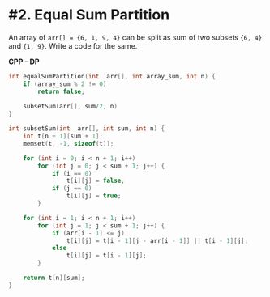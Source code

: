 # #2. Equal Sum Partition

An array of `arr[] = {6, 1, 9, 4}` can be split as sum of two subsets `{6, 4}` and `{1, 9}`. Write a code for the same.

**CPP - DP**
```cpp
int equalSumPartition(int  arr[], int array_sum, int n) {
	if (array_sum % 2 != 0)
		return false;
		
	subsetSum(arr[], sum/2, n)
}

int subsetSum(int  arr[], int sum, int n) {
	int t[n + 1][sum + 1];
	memset(t, -1, sizeof(t));

	for (int i = 0; i < n + 1; i++)
		for (int j = 0; j < sum + 1; j++) {
			if (i == 0)
				t[i][j] = false;
			if (j == 0)
				t[i][j] = true;
		}

	for (int i = 1; i < n + 1; i++)
		for (int j = 1; j < sum + 1; j++) {
			if (arr[i - 1] <= j)
				t[i][j] = t[i - 1][j - arr[i - 1]] || t[i - 1][j];
			else
				t[i][j] = t[i - 1][j];
		}

	return t[n][sum];
}
```

